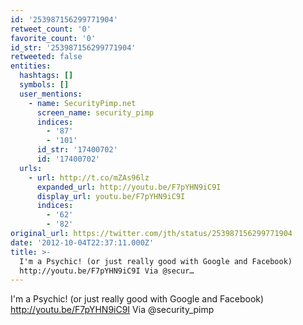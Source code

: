 ```yaml
---
id: '253987156299771904'
retweet_count: '0'
favorite_count: '0'
id_str: '253987156299771904'
retweeted: false
entities:
  hashtags: []
  symbols: []
  user_mentions:
    - name: SecurityPimp.net
      screen_name: security_pimp
      indices:
        - '87'
        - '101'
      id_str: '17400702'
      id: '17400702'
  urls:
    - url: http://t.co/mZAs96lz
      expanded_url: http://youtu.be/F7pYHN9iC9I
      display_url: youtu.be/F7pYHN9iC9I
      indices:
        - '62'
        - '82'
original_url: https://twitter.com/jth/status/253987156299771904
date: '2012-10-04T22:37:11.000Z'
title: >-
  I'm a Psychic! (or just really good with Google and Facebook)
  http://youtu.be/F7pYHN9iC9I Via @secur…
---
```


I'm a Psychic! (or just really good with Google and Facebook) http://youtu.be/F7pYHN9iC9I Via @security_pimp